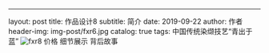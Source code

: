 ---
layout:     post
title:      作品设计8
subtitle:   简介
date:       2019-09-22
author:     作者
header-img: img-post/fxr6.jpg
catalog: 	  true
tags:
中国传统染缬技艺“青出于蓝”
![fxr8](https://user-images.githubusercontent.com/90051113/157562529-b34493e9-a765-46b6-bdff-1e90976e6df9.jpg)
价格
细节展示
背后故事





